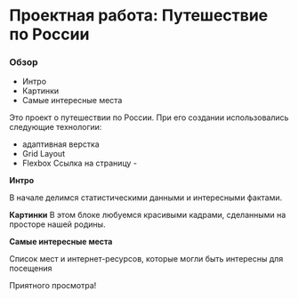 # Проектная работа: Путешествие по России

### Обзор
* Интро
* Картинки
* Самые интересные места

Это проект о путешествии по России.
При его создании использовались следующие технологии:
* адаптивная верстка
* Grid Layout
* Flexbox
Ссылка на страницу - 

**Интро**

В начале делимся статистическими данными и интересными фактами.

**Картинки**
В этом блоке любуемся красивыми кадрами, сделанными на просторе нашей родины.

**Самые интересные места**

Список мест и интернет-ресурсов, которые могли быть интересны для посещения

Приятного просмотра!
